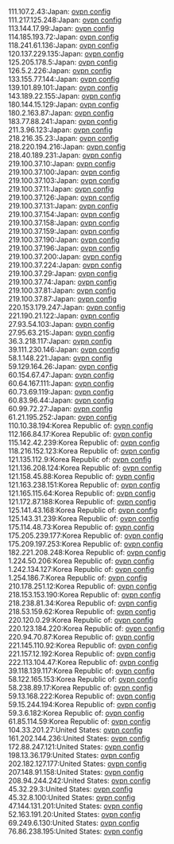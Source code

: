 111.107.2.43:Japan: [ovpn config](vpn/111_107_2_43.ovpn)  
111.217.125.248:Japan: [ovpn config](vpn/111_217_125_248.ovpn)  
113.144.17.99:Japan: [ovpn config](vpn/113_144_17_99.ovpn)  
114.185.193.72:Japan: [ovpn config](vpn/114_185_193_72.ovpn)  
118.241.61.136:Japan: [ovpn config](vpn/118_241_61_136.ovpn)  
120.137.229.135:Japan: [ovpn config](vpn/120_137_229_135.ovpn)  
125.205.178.5:Japan: [ovpn config](vpn/125_205_178_5.ovpn)  
126.5.2.226:Japan: [ovpn config](vpn/126_5_2_226.ovpn)  
133.155.77.144:Japan: [ovpn config](vpn/133_155_77_144.ovpn)  
139.101.89.101:Japan: [ovpn config](vpn/139_101_89_101.ovpn)  
143.189.22.155:Japan: [ovpn config](vpn/143_189_22_155.ovpn)  
180.144.15.129:Japan: [ovpn config](vpn/180_144_15_129.ovpn)  
180.2.163.87:Japan: [ovpn config](vpn/180_2_163_87.ovpn)  
183.77.88.241:Japan: [ovpn config](vpn/183_77_88_241.ovpn)  
211.3.96.123:Japan: [ovpn config](vpn/211_3_96_123.ovpn)  
218.216.35.23:Japan: [ovpn config](vpn/218_216_35_23.ovpn)  
218.220.194.216:Japan: [ovpn config](vpn/218_220_194_216.ovpn)  
218.40.189.231:Japan: [ovpn config](vpn/218_40_189_231.ovpn)  
219.100.37.10:Japan: [ovpn config](vpn/219_100_37_10.ovpn)  
219.100.37.100:Japan: [ovpn config](vpn/219_100_37_100.ovpn)  
219.100.37.103:Japan: [ovpn config](vpn/219_100_37_103.ovpn)  
219.100.37.11:Japan: [ovpn config](vpn/219_100_37_11.ovpn)  
219.100.37.126:Japan: [ovpn config](vpn/219_100_37_126.ovpn)  
219.100.37.131:Japan: [ovpn config](vpn/219_100_37_131.ovpn)  
219.100.37.154:Japan: [ovpn config](vpn/219_100_37_154.ovpn)  
219.100.37.158:Japan: [ovpn config](vpn/219_100_37_158.ovpn)  
219.100.37.159:Japan: [ovpn config](vpn/219_100_37_159.ovpn)  
219.100.37.190:Japan: [ovpn config](vpn/219_100_37_190.ovpn)  
219.100.37.196:Japan: [ovpn config](vpn/219_100_37_196.ovpn)  
219.100.37.200:Japan: [ovpn config](vpn/219_100_37_200.ovpn)  
219.100.37.224:Japan: [ovpn config](vpn/219_100_37_224.ovpn)  
219.100.37.29:Japan: [ovpn config](vpn/219_100_37_29.ovpn)  
219.100.37.74:Japan: [ovpn config](vpn/219_100_37_74.ovpn)  
219.100.37.81:Japan: [ovpn config](vpn/219_100_37_81.ovpn)  
219.100.37.87:Japan: [ovpn config](vpn/219_100_37_87.ovpn)  
220.153.179.247:Japan: [ovpn config](vpn/220_153_179_247.ovpn)  
221.190.21.122:Japan: [ovpn config](vpn/221_190_21_122.ovpn)  
27.93.54.103:Japan: [ovpn config](vpn/27_93_54_103.ovpn)  
27.95.63.215:Japan: [ovpn config](vpn/27_95_63_215.ovpn)  
36.3.218.117:Japan: [ovpn config](vpn/36_3_218_117.ovpn)  
39.111.230.146:Japan: [ovpn config](vpn/39_111_230_146.ovpn)  
58.1.148.221:Japan: [ovpn config](vpn/58_1_148_221.ovpn)  
59.129.164.26:Japan: [ovpn config](vpn/59_129_164_26.ovpn)  
60.154.67.47:Japan: [ovpn config](vpn/60_154_67_47.ovpn)  
60.64.167.111:Japan: [ovpn config](vpn/60_64_167_111.ovpn)  
60.73.69.119:Japan: [ovpn config](vpn/60_73_69_119.ovpn)  
60.83.96.44:Japan: [ovpn config](vpn/60_83_96_44.ovpn)  
60.99.72.27:Japan: [ovpn config](vpn/60_99_72_27.ovpn)  
61.21.195.252:Japan: [ovpn config](vpn/61_21_195_252.ovpn)  
110.10.38.194:Korea Republic of: [ovpn config](vpn/110_10_38_194.ovpn)  
112.166.84.17:Korea Republic of: [ovpn config](vpn/112_166_84_17.ovpn)  
115.142.42.239:Korea Republic of: [ovpn config](vpn/115_142_42_239.ovpn)  
118.216.152.123:Korea Republic of: [ovpn config](vpn/118_216_152_123.ovpn)  
121.135.112.9:Korea Republic of: [ovpn config](vpn/121_135_112_9.ovpn)  
121.136.208.124:Korea Republic of: [ovpn config](vpn/121_136_208_124.ovpn)  
121.158.45.88:Korea Republic of: [ovpn config](vpn/121_158_45_88.ovpn)  
121.163.238.151:Korea Republic of: [ovpn config](vpn/121_163_238_151.ovpn)  
121.165.115.64:Korea Republic of: [ovpn config](vpn/121_165_115_64.ovpn)  
121.172.87.188:Korea Republic of: [ovpn config](vpn/121_172_87_188.ovpn)  
125.141.43.168:Korea Republic of: [ovpn config](vpn/125_141_43_168.ovpn)  
125.143.31.239:Korea Republic of: [ovpn config](vpn/125_143_31_239.ovpn)  
175.114.48.73:Korea Republic of: [ovpn config](vpn/175_114_48_73.ovpn)  
175.205.239.177:Korea Republic of: [ovpn config](vpn/175_205_239_177.ovpn)  
175.209.197.253:Korea Republic of: [ovpn config](vpn/175_209_197_253.ovpn)  
182.221.208.248:Korea Republic of: [ovpn config](vpn/182_221_208_248.ovpn)  
1.224.50.206:Korea Republic of: [ovpn config](vpn/1_224_50_206.ovpn)  
1.242.134.127:Korea Republic of: [ovpn config](vpn/1_242_134_127.ovpn)  
1.254.186.7:Korea Republic of: [ovpn config](vpn/1_254_186_7.ovpn)  
210.178.251.12:Korea Republic of: [ovpn config](vpn/210_178_251_12.ovpn)  
218.153.153.190:Korea Republic of: [ovpn config](vpn/218_153_153_190.ovpn)  
218.238.81.34:Korea Republic of: [ovpn config](vpn/218_238_81_34.ovpn)  
218.53.159.62:Korea Republic of: [ovpn config](vpn/218_53_159_62.ovpn)  
220.120.0.29:Korea Republic of: [ovpn config](vpn/220_120_0_29.ovpn)  
220.123.184.220:Korea Republic of: [ovpn config](vpn/220_123_184_220.ovpn)  
220.94.70.87:Korea Republic of: [ovpn config](vpn/220_94_70_87.ovpn)  
221.145.110.92:Korea Republic of: [ovpn config](vpn/221_145_110_92.ovpn)  
221.157.12.192:Korea Republic of: [ovpn config](vpn/221_157_12_192.ovpn)  
222.113.104.47:Korea Republic of: [ovpn config](vpn/222_113_104_47.ovpn)  
39.118.139.117:Korea Republic of: [ovpn config](vpn/39_118_139_117.ovpn)  
58.122.165.153:Korea Republic of: [ovpn config](vpn/58_122_165_153.ovpn)  
58.238.89.17:Korea Republic of: [ovpn config](vpn/58_238_89_17.ovpn)  
59.13.168.222:Korea Republic of: [ovpn config](vpn/59_13_168_222.ovpn)  
59.15.244.194:Korea Republic of: [ovpn config](vpn/59_15_244_194.ovpn)  
59.3.6.182:Korea Republic of: [ovpn config](vpn/59_3_6_182.ovpn)  
61.85.114.59:Korea Republic of: [ovpn config](vpn/61_85_114_59.ovpn)  
104.33.201.27:United States: [ovpn config](vpn/104_33_201_27.ovpn)  
161.202.144.236:United States: [ovpn config](vpn/161_202_144_236.ovpn)  
172.88.247.121:United States: [ovpn config](vpn/172_88_247_121.ovpn)  
198.13.36.179:United States: [ovpn config](vpn/198_13_36_179.ovpn)  
202.182.127.177:United States: [ovpn config](vpn/202_182_127_177.ovpn)  
207.148.91.158:United States: [ovpn config](vpn/207_148_91_158.ovpn)  
208.94.244.242:United States: [ovpn config](vpn/208_94_244_242.ovpn)  
45.32.29.3:United States: [ovpn config](vpn/45_32_29_3.ovpn)  
45.32.8.100:United States: [ovpn config](vpn/45_32_8_100.ovpn)  
47.144.131.201:United States: [ovpn config](vpn/47_144_131_201.ovpn)  
52.163.191.20:United States: [ovpn config](vpn/52_163_191_20.ovpn)  
69.249.6.130:United States: [ovpn config](vpn/69_249_6_130.ovpn)  
76.86.238.195:United States: [ovpn config](vpn/76_86_238_195.ovpn)  
